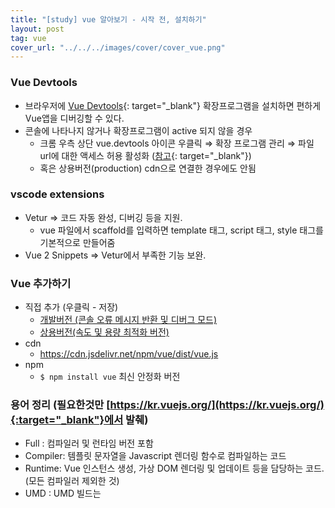 ```yaml
---
title: "[study] vue 알아보기 - 시작 전, 설치하기"
layout: post
tag: vue
cover_url: "../../../images/cover/cover_vue.png"
---
```


### Vue Devtools
- 브라우저에 [Vue Devtools](https://github.com/vuejs/vue-devtools#vue-devtools){: target="_blank"} 확장프로그램을 설치하면 편하게 Vue앱을 디버깅할 수 있다.
- 콘솔에 나타나지 않거나 확장프로그램이 active 되지 않을 경우
    - 크롬 우측 상단 vue.devtools 아이콘 우클릭 ⇒ 확장 프로그램 관리 ⇒ 파일 url에 대한 액세스 허용 활성화 ([참고](https://github.com/vuejs/vue-devtools/issues/268){: target="_blank"})
    - 혹은 상용버전(production) cdn으로 연결한 경우에도 안됨

### vscode extensions
- Vetur ⇒ 코드 자동 완성, 디버깅 등을 지원.
    - vue 파일에서 scaffold를 입력하면 template 태그, script 태그, style 태그를 기본적으로 만들어줌
- Vue 2 Snippets ⇒ Vetur에서 부족한 기능 보완.

### Vue 추가하기
- 직접 추가 (우클릭 - 저장)
    - [개발버전 (콘솔 오류 메시지 반환 및 디버그 모드)](https://kr.vuejs.org/js/vue.js)
    - [상용버전(속도 및 용량 최적화 버전)](https://kr.vuejs.org/js/vue.min.js)
- cdn
	- https://cdn.jsdelivr.net/npm/vue/dist/vue.js
- npm
    - `$ npm install vue` 최신 안정화 버전

### 용어 정리 (필요한것만 [https://kr.vuejs.org/](https://kr.vuejs.org/){:target="_blank"}에서 발췌)
- Full : 컴파일러 및 런타임 버전 포함
- Compiler: 템플릿 문자열을 Javascript 렌더링 함수로 컴파일하는 코드
- Runtime: Vue 인스턴스 생성, 가상 DOM 렌더링 및 업데이트 등을 담당하는 코드. (모든 컴파일러 제외한 것)
- UMD : UMD 빌드는 <script> 태그를 통해 브라우저에서 직접 사용 가능하다.
http://unpkg.com/vue 의 CDN
- CommonJS : Commonjs 빌드는 browserify 또는 webpack 1과 같은 이전 번들과 함께 사용하기 위한것.
- 엘리먼트와 연결되는 new Veu({}) ?? << 이것을 Vue 인스턴스라고 한다

### 런타임+컴파일러와 런타임의 차이

템플릿을 실시간으로 컴파일 해야하는 경우 (예: 문자열을 template 옵션에 전달하거나 템플릿으로 in-DOM HTML을 사용하여 요소에 마운트하는 경우) 컴파일러와 전체 빌드가 필요

    // 아래 내용은 컴파일러가 필요합니다
    new Vue({
    	template: '<div>{{ hi }}</div>'
    })
    
    // 아래는 필요하지 않습니다.
    new Vue({
    	render (h) {
    		return h('div', this.hi)
    	}
    })

vue-loader 또는 vueify를 사용할 때 *.vue 파일의 템플릿은 빌드시 JavaScript로 미리 컴파일 된다. 최종 번들에는 실제로 컴파일러가 필요하지 않으므로 런타임 전용 빌드를 사용할 수 있다.

런타임 전용 빌드는 전체 빌드보다 약 30% 정도 가벼우므로 언제든지 사용 가능.

하지만 전체 빌드를 사용하려면 번들러에서 별칭을 구성해야한다.

ref.

[https://kr.vuejs.org/v2/guide/installation.html](https://kr.vuejs.org/v2/guide/installation.html)